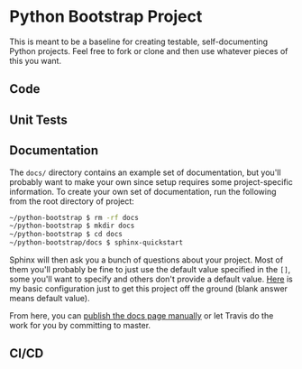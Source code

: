 # Python Bootstrap Project

This is meant to be a baseline for creating testable, self-documenting Python projects. Feel free to fork or clone and then use whatever pieces of this you want.

## Code

## Unit Tests

## Documentation

The `docs/` directory contains an example set of documentation, but you'll probably want to make your own since setup requires some project-specific information. To create your own set of documentation, run the following from the root directory of project:

```bash
~/python-bootstrap $ rm -rf docs
~/python-bootstrap $ mkdir docs
~/python-bootstrap $ cd docs
~/python-bootstrap/docs $ sphinx-quickstart
```
Sphinx will then ask you a bunch of questions about your project. Most of them you'll probably be fine to just use the default value specified in the `[]`, some you'll want to specify and others don't provide a default value. [Here](markdown/sphinx.md) is my basic configuration just to get this project off the ground (blank answer means default value).

From here, you can [publish the docs page manually]() or let Travis do the work for you by committing to master.



## CI/CD